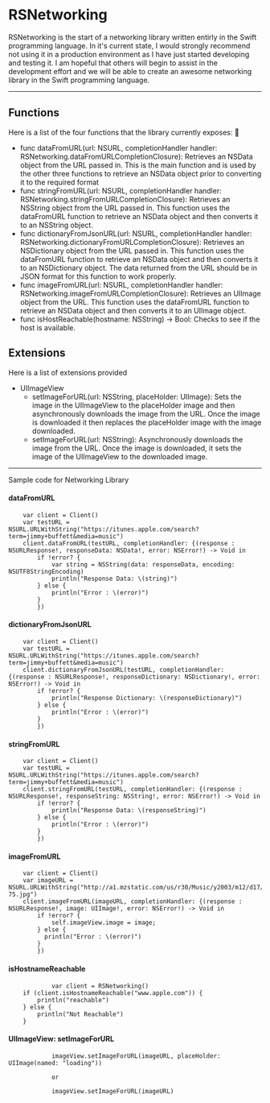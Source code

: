 RSNetworking
=====================
RSNetworking is the start of a networking library written entirly in the Swift programming language.  In it's current state, I would strongly recommend not using it in a production environment as I have just started developing and testing it.  I am hopeful that others will begin to assist in the development effort and we will be able to create an awesome networking library in the Swift programming language.

------------

## Functions

Here is a list of the four functions that the library currently exposes:
	
* func dataFromURL(url: NSURL, completionHandler handler: RSNetworking.dataFromURLCompletionClosure):  Retrieves an NSData object from the URL passed in.  This is the main function and is used by the other three functions to retrieve an NSData object prior to converting it to the required format
* func stringFromURL(url: NSURL, completionHandler handler:  RSNetworking.stringFromURLCompletionClosure):  Retrieves an NSString object from the URL passed in.  This function uses the dataFromURL function to retrieve an NSData object and then converts it to an NSString object.
*	func dictionaryFromJsonURL(url: NSURL, completionHandler handler:  RSNetworking.dictionaryFromURLCompletionClosure):  Retrieves an NSDictionary object from the URL passed in.  This function uses the dataFromURL function to retrieve an NSData object and then converts it to an NSDictionary object.  The data returned from the URL should be in JSON format for this function to work properly.
*	func imageFromURL(url: NSURL, completionHandler handler:  RSNetworking.imageFromURLCompletionClosure):  Retrieves an UIImage object from the URL.  This function uses the dataFromURL function to retrieve an NSData object and then converts it to an UIImage object.
* func isHostReachable(hostname: NSString) -> Bool:  Checks to see if the host is available.

## Extensions

Here is a list of extensions provided

* UIImageView
     - setImageForURL(url: NSString, placeHolder: UIImage):  Sets the image in the UIImageView to the placeHolder image and then asynchronously downloads the image from the URL.  Once the image is downloaded it then replaces the placeHolder image with the image downloaded.
     - setImageForURL(url: NSString):  Asynchronously downloads the image from the URL.  Once the image is downloaded, it sets the image of the UIImageView to the downloaded image.

-------------


Sample code for Networking Library

#### dataFromURL
        var client = Client()
        var testURL = NSURL.URLWithString("https://itunes.apple.com/search?term=jimmy+buffett&media=music")
        client.dataFromURL(testURL, completionHandler: {(response : NSURLResponse!, responseData: NSData!, error: NSError!) -> Void in
            if !error? {
            	var string = NSString(data: responseData, encoding: NSUTF8StringEncoding)
            	println("Response Data: \(string)")
            } else {
                println("Error : \(error)")
            }
            }) 
        
#### dictionaryFromJsonURL
        var client = Client()
        var testURL = NSURL.URLWithString("https://itunes.apple.com/search?term=jimmy+buffett&media=music")
        client.dictionaryFromJsonURL(testURL, completionHandler: {(response : NSURLResponse!, responseDictionary: NSDictionary!, error: NSError!) -> Void in
            if !error? {
                println("Response Dictionary: \(responseDictionary)")
            } else {
                println("Error : \(error)")
            }
            })

#### stringFromURL       
        var client = Client()
        var testURL = NSURL.URLWithString("https://itunes.apple.com/search?term=jimmy+buffett&media=music")
        client.stringFromURL(testURL, completionHandler: {(response : NSURLResponse!, responseString: NSString!, error: NSError!) -> Void in
            if !error? {
            	println("Response Data: \(responseString)")
            } else {
                println("Error : \(error)")
            }
            })
 
#### imageFromURL           
        var client = Client()    
        var imageURL = NSURL.URLWithString("http://a1.mzstatic.com/us/r30/Music/y2003/m12/d17/h16/s05.whogqrwc.100x100-75.jpg")
        client.imageFromURL(imageURL, completionHandler: {(response : NSURLResponse!, image: UIImage!, error: NSError!) -> Void in
            if !error? {
            	self.imageView.image = image;
            } else {
              println("Error : \(error)")
            }
            })

#### isHostnameReachable
				var client = RSNetworking()
        if (client.isHostnameReachable("www.apple.com")) {
            println("reachable")
        } else {
            println("Not Reachable")
        }
        
#### UIImageView:  setImageForURL
				imageView.setImageForURL(imageURL, placeHolder: UIImage(named: "loading"))	
				
				or
				
				imageView.setImageForURL(imageURL)	